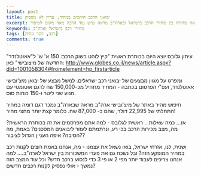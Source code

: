 ```yaml
---
layout: post
title: יבואני הרכב חותכים במחיר, עדיין לא מספיק
excerpt: השוואה מהירה בין מחירי הרכב בישראל ובארה"ב מראה שיש עוד הרבה מאד מקום לשיפור.
keywords: מחירי רכב בישראל וארה"ב
tags: [רכב, יוקר מחיה]
comments: true
---
```

עיתון גלובס יוצא היום בכותרת ראשית "קיץ לוהט בשוק הרכב: 150 א' ש' ל"אאוטלנדר" החדשה של מיצובישי" כאן: http://www.globes.co.il/news/article.aspx?did=1001058304#fromelement=hp_firstarticle

ומפרט על מגוון מבצעים של יבואני רכב ישראלים. למשל מבצע של יבואן מיצ'ובישי אאוטלנדר, ועפ"י הפרסום בכתבה - המחיר מתחיל מכ-150,000 שח לדגם אוטומטי עם מנוע שני ליטר ו-150 כוחות סוס.

חיפוש מהיר באתר של מיצ'ובישי ארה"ב מראה שבארה"ב נמכר דגם דומה במחיר התחלתי של 22,995 דולר, שהם כ- 87,000 שח. כלומר קצת יותר מחצי מחיר!

אז... כמה שאלות... ראשית לגלובס - למה אתם מפרסמים את זה בכותרת הראשית? מה, מצב מכירות הרכב בכי רע, ונרתמתם לעזור ליבואנים המסכנים? באמת, מה הסיבה? איפה העניין הגדול לציבור??

ושנית, לנו, אזרחי ישראל, בואו נשאל את עצמנו - מה, אנחנו באמת רוצים לקנות רכב במחיר המופקע הזה? ובל נשכח גם את פערי המשכורות בין ישראל לארה"ב.... למה אנחנו צריכים לעבוד יותר מפי 2 או פי 3 כדי לנסוע ברכב חדש? וכל עוד המצב הזה נמשך - אולי נפסיק לקנות רכבים חדשים? 
